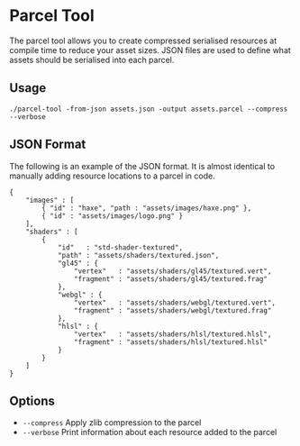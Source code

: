 # Parcel Tool

The parcel tool allows you to create compressed serialised resources at compile time to reduce your asset sizes. JSON files are used to define what assets should be serialised into each parcel.

## Usage
`./parcel-tool -from-json assets.json -output assets.parcel --compress --verbose`

## JSON Format

The following is an example of the JSON format. It is almost identical to manually adding resource locations to a parcel in code.

```
{
    "images" : [
        { "id" : "haxe", "path : "assets/images/haxe.png" },
        { "id" : "assets/images/logo.png" }
    ],
    "shaders" : [
        {
            "id"   : "std-shader-textured",
            "path" : "assets/shaders/textured.json",
            "gl45" : {
                "vertex"   : "assets/shaders/gl45/textured.vert",
                "fragment" : "assets/shaders/gl45/textured.frag"
            },
            "webgl" : {
                "vertex"   : "assets/shaders/webgl/textured.vert",
                "fragment" : "assets/shaders/webgl/textured.frag"
            },
            "hlsl" : {
                "vertex"   : "assets/shaders/hlsl/textured.hlsl",
                "fragment" : "assets/shaders/hlsl/textured.hlsl"
            }
        }
    ]
}
```

## Options

- `--compress` Apply zlib compression to the parcel
- `--verbose` Print information about each resource added to the parcel
